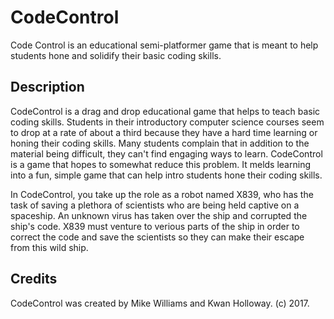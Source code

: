 # CodeControl

Code Control is an educational semi-platformer game that is meant to help students hone and solidify their basic coding skills.

## Description

CodeControl is a drag and drop educational game that helps to teach basic coding skills. Students in their introductory computer science courses seem to drop at a rate of about a third because they have a hard time learning or honing their coding skills. Many students complain that in addition to the material being difficult, they can't find engaging ways to learn. CodeControl is a game that hopes to somewhat reduce this problem. It melds learning into a fun, simple game that can help intro students hone their coding skills.

In CodeControl, you take up the role as a robot named X839, who has the task of saving a plethora of scientists who are being  held captive on a spaceship. An unknown virus has taken over the ship and corrupted the ship's code. X839 must venture to verious parts of the ship in order to correct the code and save the scientists so they can make their escape from this wild ship.

## Credits

CodeControl was created by Mike Williams and Kwan Holloway. (c) 2017.
